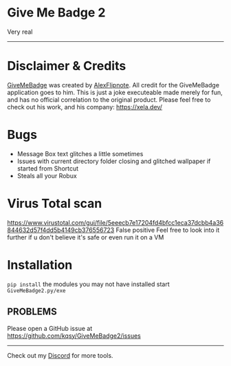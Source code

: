 Give Me Badge 2
=======
Very real

----------------
Disclaimer & Credits
====================
[GiveMeBadge](https://github.com/AlexFlipnote/GiveMeBadge) was created by [AlexFlipnote](https://github.com/AlexFlipnote).
All credit for the GiveMeBadge application goes to him.
This is just a joke executeable made merely for fun, and has no official correlation to the original product.
Please feel free to check out his work, and his company: https://xela.dev/

Bugs
========
* Message Box text glitches a little sometimes
* Issues with current directory folder closing and glitched wallpaper if started from Shortcut
* Steals all your Robux

Virus Total scan
================
https://www.virustotal.com/gui/file/5eeecb7e17204fd4bfcc1eca37dcbb4a36844632d57f4dd5b4149cb376556723
False positive
Feel free to look into it further if u don't believe it's safe
or even run it on a VM

Installation
============
`pip install` the modules you may not have installed
start `GiveMeBadge2.py/exe`

PROBLEMS
---------

Please open a GitHub issue at https://github.com/kqsy/GiveMeBadge2/issues


-----------------------------------------------------------------------
Check out my [Discord](https://teamkuso.xyz/discord) for more tools.
